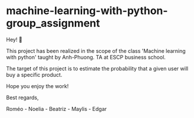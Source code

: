 # machine-learning-with-python-group_assignment
Hey! 👋 

This project has been realized in the scope of the class 'Machine learning with python' taught by Anh-Phuong. TA at ESCP business school.

The target of this project is to estimate the probability that a given user will buy a specific product.

Hope you enjoy the work!

Best regards,

Roméo - Noelia - Beatriz - Maylis - Edgar
